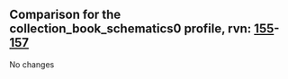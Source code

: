 ## Comparison for the collection_book_schematics0 profile, rvn: [155](https://github.com/PRO100KatYT/FortniteProfileRevisions/tree/main/profiles/collection_book_schematics0/155%20collection_book_schematics0.json)-[157](https://github.com/PRO100KatYT/FortniteProfileRevisions/tree/main/profiles/collection_book_schematics0/157%20collection_book_schematics0.json)

No changes

